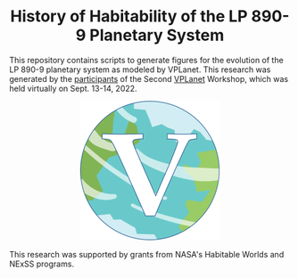 <h1 align="center">History of Habitability of the LP 890-9 Planetary System</h1>

This repository contains scripts to generate figures for the evolution of the 
LP 890-9 planetary system as modeled by VPLanet. This research was generated by the <a href="https://github.com/RoryBarnes/LP890-9/blob/main/Contributors.md">participants</a> 
of the Second <a href="https://github.com/VirtualPlanetaryLaboratory/vplanet">VPLanet</a> Workshop, which was held virtually on Sept. 13-14, 2022.

<p align="center">
  <img width = "250" src="VPLanetLogo.png?raw=true"/>
</p>

This research was supported by grants from NASA's Habitable Worlds and NExSS programs. 
